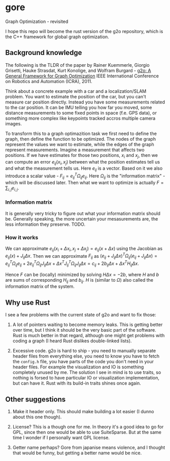 # gore
Graph Optimization - revisited

I hope this repo will become the rust version of the g2o repository, which is the C++ framework for global graph optimization.

## Background knowledge

The following is the TLDR of the paper by Rainer Kuemmerle, Giorgio Grisetti, Hauke Strasdat,
Kurt Konolige, and Wolfram Burgard - 
[g2o: A General Framework for Graph Optimization](http://ais.informatik.uni-freiburg.de/publications/papers/kuemmerle11icra.pdf)
IEEE International Conference on Robotics and Automation (ICRA), 2011.

Think about a concrete example with a car and a localization/SLAM problem.
You want to estimate the position of the car, but you can't measure car position directly.
Instead you have some measurements related to the car position. It can be IMU telling you how far you moved, some
distance measurements to some fixed points in space (f.e. GPS data), or something more complex like keypoints tracked
accros multiple camera images.

To transform this to a graph optimazition task we first need to define the graph, then define the function to be
optimized. The nodes of the graph represent the values we want to estimate, while the edges of the graph represent
measurements. Imagine a measurement that affects two positions. If we have estimates for those two positions, $x_i$ and
$x_j$, then we can compute an error $e_{ij}(x_i, x_j)$ between what the position estimates tell us and what the 
measurement tells us. Here $e_{ij}$ is a vector. Based on it we also introduce a scalar value - 
$F_{ij} = e_{ij}^T Ω_{ij} e_{ij}$. Here $Ω_{ij}$ is the "information matrix" - which will be discussed later.
Then what we want to optimize is actually $F = \sum_{i,j} e_{i,j}$.

### Information matrix

It is generally very tricky to figure out what your information matrix should be. Generally speaking, the more uncertain
your mesasurements are, the less information they preserve. TODO.

### How it works

We can approximate $e_{ij}(x_i+Δx_i, x_j+Δx_j) = e_{ij}(x+Δx)$ using the Jacobian as 
$e_{ij}(x) + J_{ij}Δx$. Then we can approximate $F_{ij}$ as 
$(e_{ij}+J_{ij}Δx)^T Ω_{ij} (e_{ij}+J_{ij}Δx) = e_{ij}^T Ω_{ij} e_{ij} + 2 e_{ij}^T Ω_{ij} J_{ij} Δx + Δx^T J_{ij}^T Ω_{ij} J_{ij} Δx = c_{ij} + 2 b_{ij} Δx + Δx^T H_{ij} Δx$.

Hence $F$ can be (locally) minimized by solving $HΔx=-2b$, where $H$ and $b$ are sums of corresponding $H_{ij}$ and
$b_{ij}$. $H$ is (similar to $Ω$) also called the information matrix of the system.

## Why use Rust

I see a few problems with the current state of g2o and want to fix those:

1. A lot of pointers waiting to become memory leaks. This is getting better
   over time, but I think it should be the very basic part of the software.
   Rust is much better in that regard, although one might get problems with
   coding a graph (I heard Rust dislikes double-linked lists).

2. Excessive code. g2o is hard to ship - you need to manually separate header
   files from everything else, you need to know you have to fetch the
   `config.h` file, you have parts of the code you don't need in your header
   files. For example the visualization and IO is something completely
   unused by me.
   The solution I see in mind is to use traits, so nothing is forsed to have
   particular IO or visualization implementation, but can have it. Rust with
   its build-in traits shines once again.

## Other suggestions

1. Make it header only. This should make building a lot easier
   (I dunno about this one though).

2. License? This is a though one for me. In theory it's a good idea to go for
   GPL, since then one would be able to use SuiteSparse. But at the same time I
   wonder if I personally want GPL license.

3. Getter name perhaps? Gore from japanise means violence, and I thought that 
   would be funny, but getting a better name would be nice.
